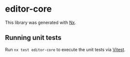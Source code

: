 # editor-core

This library was generated with [Nx](https://nx.dev).

## Running unit tests

Run `nx test editor-core` to execute the unit tests via [Vitest](https://vitest.dev/).
